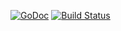 [![GoDoc](http://godoc.org/github.com/robfig/cron?status.png)](http://godoc.org/github.com/robfig/cron) 
[![Build Status](https://travis-ci.org/robfig/cron.svg?branch=master)](https://travis-ci.org/robfig/cron)
